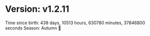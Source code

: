 # Version: v1.2.11
Time since birth: 438 days, 10513 hours, 630780 minutes, 37846800 seconds
Season: Autumn 🍁
